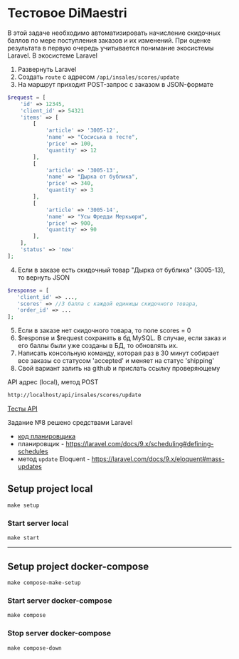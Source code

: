 # Тестовое DiMaestri

В этой задаче необходимо автоматизировать начисление скидочных баллов по мере поступления заказов и их изменений. При оценке результата в первую очередь учитывается понимание экосистемы Laravel.
В экосистеме Laravel

1. Развернуть Laravel
2. Создать `route` c адресом `/api/insales/scores/update`
3. На маршрут приходит POST-запрос с заказом в JSON-формате
```php
$request = [
    'id' => 12345,
    'client_id' => 54321
    'items' => [
        [
            'article' => '3005-12',
            'name' => "Сосиська в тесте",
            'price' => 100,
            'quantity' => 12
        ],
        [
            'article' => '3005-13',
            'name' => "Дырка от бублика",
            'price' => 340,
            'quantity' => 3
        ],
        [
            'article' => '3005-14',
            'name' => "Усы Фредди Меркьюри",
            'price' => 900,
            'quantity' => 90
        ],
    ],
    'status' => 'new'
];
```

4. Если в заказе есть скидочный товар "Дырка от бублика" (3005-13), то вернуть JSON
```php
$response = [
   'client_id' => ...,
   'scores' => //3 балла с каждой единицы скидочного товара,
   'order_id' => ...
];
```   

5. Если в заказе нет скидочного товара, то поле scores = 0
6. $response и $request сохранять в бд MySQL. В случае, если заказ и его баллы были уже созданы в БД, то обновлять их.
7. Написать консольную команду, которая раз в 30 минут собирает все заказы со статусом 'accepted' и меняет на статус 'shipping'
8. Свой вариант залить на github и прислать ссылку проверяющему

API адрес (local), метод POST
```bash
http://localhost/api/insales/scores/update
```

[Тесты API](https://github.com/AslanAV/dimaestri-test/blob/main/tests/Feature/OrderWithScoreTest.php)

Задание №8 решено средствами Laravel 
- [код планировщика](https://github.com/AslanAV/dimaestri-test/blob/bf0b2e87e07a1ed5cbdc68648a57f26ed754166f/app/Console/Kernel.php#L19)
- планировщик - https://laravel.com/docs/9.x/scheduling#defining-schedules
- метод `update` Eloquent - https://laravel.com/docs/9.x/eloquent#mass-updates

## Setup project local

```shell
make setup
```

### Start server local
```shell
make start
```

***

## Setup project docker-compose
```shell
make compose-make-setup
```

### Start server docker-compose
```shell
make compose
```

### Stop server docker-compose
```shell
make compose-down
```
